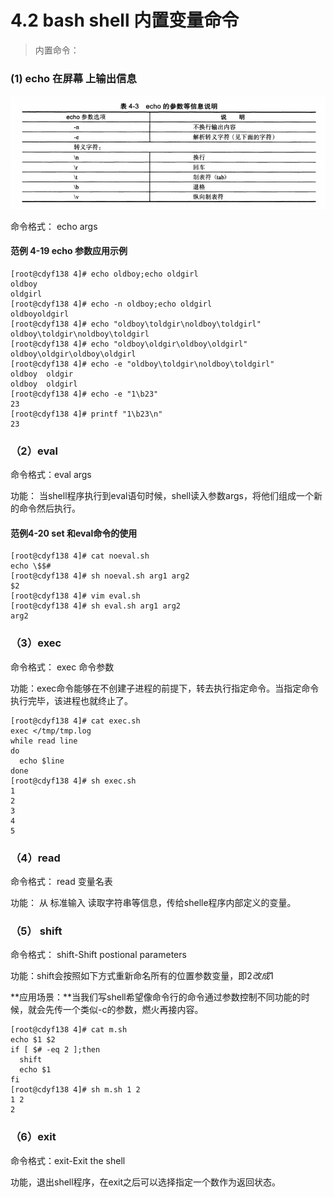 # 4.2 bash shell 内置变量命令

> 内置命令： 

### (1) echo 在屏幕 上输出信息

<img src="images/image-20210120191903582.png" alt="image-20210120191903582"  />

命令格式： echo args

#### 范例 4-19 echo 参数应用示例

```shell
[root@cdyf138 4]# echo oldboy;echo oldgirl
oldboy
oldgirl
[root@cdyf138 4]# echo -n oldboy;echo oldgirl
oldboyoldgirl
[root@cdyf138 4]# echo "oldboy\toldgir\noldboy\toldgirl"
oldboy\toldgir\noldboy\toldgirl
[root@cdyf138 4]# echo "oldboy\oldgir\oldboy\oldgirl"
oldboy\oldgir\oldboy\oldgirl
[root@cdyf138 4]# echo -e "oldboy\toldgir\noldboy\toldgirl"
oldboy	oldgir
oldboy	oldgirl
[root@cdyf138 4]# echo -e "1\b23"
23
[root@cdyf138 4]# printf "1\b23\n"
23

```



### （2）eval 

命令格式：eval    args

功能： 当shell程序执行到eval语句时候，shell读入参数args，将他们组成一个新的命令然后执行。

#### 范例4-20 set 和eval命令的使用

```shell
[root@cdyf138 4]# cat noeval.sh 
echo \$$#
[root@cdyf138 4]# sh noeval.sh arg1 arg2
$2
[root@cdyf138 4]# vim eval.sh 
[root@cdyf138 4]# sh eval.sh arg1 arg2
arg2

```



### （3）exec

命令格式： exec 命令参数

功能：exec命令能够在不创建子进程的前提下，转去执行指定命令。当指定命令执行完毕，该进程也就终止了。

```shell
[root@cdyf138 4]# cat exec.sh 
exec </tmp/tmp.log
while read line
do
  echo $line
done
[root@cdyf138 4]# sh exec.sh
1
2
3
4
5

```

### （4）read

命令格式： read 变量名表

功能： 从 标准输入 读取字符串等信息，传给shelle程序内部定义的变量。



### （5） shift

命令格式： shift-Shift postional parameters

功能：shift会按照如下方式重新命名所有的位置参数变量，即$2改成$1

**应用场景：**当我们写shell希望像命令行的命令通过参数控制不同功能的时候，就会先传一个类似-c的参数，燃火再接内容。



```shell
[root@cdyf138 4]# cat m.sh 
echo $1 $2
if [ $# -eq 2 ];then
  shift
  echo $1
fi 
[root@cdyf138 4]# sh m.sh 1 2
1 2
2
```

### （6）exit

命令格式：exit-Exit the shell

功能，退出shell程序，在exit之后可以选择指定一个数作为返回状态。

